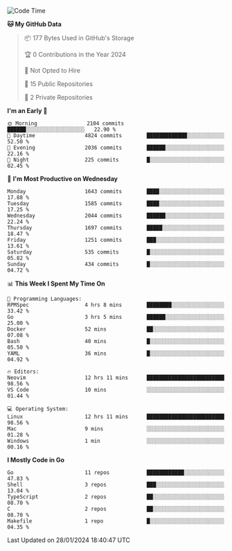 <!--START_SECTION:waka-->
![Code Time](http://img.shields.io/badge/Code%20Time-347%20hrs%2025%20mins-blue)

**🐱 My GitHub Data** 

> 📦 177 Bytes Used in GitHub's Storage 
 > 
> 🏆 0 Contributions in the Year 2024
 > 
> 🚫 Not Opted to Hire
 > 
> 📜 15 Public Repositories 
 > 
> 🔑 2 Private Repositories 
 > 
**I'm an Early 🐤** 

```text
🌞 Morning                2104 commits        ██████░░░░░░░░░░░░░░░░░░░   22.90 % 
🌆 Daytime                4824 commits        █████████████░░░░░░░░░░░░   52.50 % 
🌃 Evening                2036 commits        ██████░░░░░░░░░░░░░░░░░░░   22.16 % 
🌙 Night                  225 commits         █░░░░░░░░░░░░░░░░░░░░░░░░   02.45 % 
```
📅 **I'm Most Productive on Wednesday** 

```text
Monday                   1643 commits        ████░░░░░░░░░░░░░░░░░░░░░   17.88 % 
Tuesday                  1585 commits        ████░░░░░░░░░░░░░░░░░░░░░   17.25 % 
Wednesday                2044 commits        ██████░░░░░░░░░░░░░░░░░░░   22.24 % 
Thursday                 1697 commits        █████░░░░░░░░░░░░░░░░░░░░   18.47 % 
Friday                   1251 commits        ███░░░░░░░░░░░░░░░░░░░░░░   13.61 % 
Saturday                 535 commits         █░░░░░░░░░░░░░░░░░░░░░░░░   05.82 % 
Sunday                   434 commits         █░░░░░░░░░░░░░░░░░░░░░░░░   04.72 % 
```


📊 **This Week I Spent My Time On** 

```text
💬 Programming Languages: 
RPMSpec                  4 hrs 8 mins        ████████░░░░░░░░░░░░░░░░░   33.42 % 
Go                       3 hrs 5 mins        ██████░░░░░░░░░░░░░░░░░░░   25.00 % 
Docker                   52 mins             ██░░░░░░░░░░░░░░░░░░░░░░░   07.08 % 
Bash                     40 mins             █░░░░░░░░░░░░░░░░░░░░░░░░   05.50 % 
YAML                     36 mins             █░░░░░░░░░░░░░░░░░░░░░░░░   04.92 % 

🔥 Editors: 
Neovim                   12 hrs 11 mins      █████████████████████████   98.56 % 
VS Code                  10 mins             ░░░░░░░░░░░░░░░░░░░░░░░░░   01.44 % 

💻 Operating System: 
Linux                    12 hrs 11 mins      █████████████████████████   98.56 % 
Mac                      9 mins              ░░░░░░░░░░░░░░░░░░░░░░░░░   01.28 % 
Windows                  1 min               ░░░░░░░░░░░░░░░░░░░░░░░░░   00.16 % 
```

**I Mostly Code in Go** 

```text
Go                       11 repos            ████████████░░░░░░░░░░░░░   47.83 % 
Shell                    3 repos             ███░░░░░░░░░░░░░░░░░░░░░░   13.04 % 
TypeScript               2 repos             ██░░░░░░░░░░░░░░░░░░░░░░░   08.70 % 
C                        2 repos             ██░░░░░░░░░░░░░░░░░░░░░░░   08.70 % 
Makefile                 1 repo              █░░░░░░░░░░░░░░░░░░░░░░░░   04.35 % 
```




 Last Updated on 28/01/2024 18:40:47 UTC
<!--END_SECTION:waka-->
